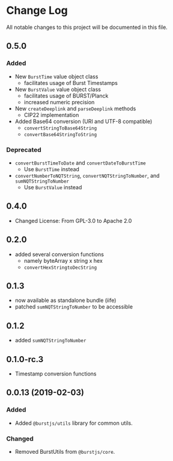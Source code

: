 # Change Log
All notable changes to this project will be documented in this file.

## 0.5.0

### Added 
- New `BurstTime` value object class 
    - facilitates usage of Burst Timestamps
- New `BurstValue` value object class 
    - facilitates usage of BURST/Planck
    - increased numeric precision
- New `createDeeplink` and `parseDeeplink` methods
    - CIP22 implementation
- Added Base64 conversion (URI and UTF-8 compatible)
    - `convertStringToBase64String`
    - `convertBase64StringToString`
    
### Deprecated
- `convertBurstTimeToDate` and `convertDateToBurstTime`
    - Use `BurstTime` instead  
- `convertNumberToNQTString`, `convertNQTStringToNumber`, and `sumNQTStringToNumber`
    - Use `BurstValue` instead  


## 0.4.0
- Changed License: From GPL-3.0 to Apache 2.0

## 0.2.0
- added several conversion functions
    - namely byteArray x string x hex
    - `convertHexStringtoDecString`

## 0.1.3
- now available as standalone bundle (iife)
- patched `sumNQTStringToNumber` to be accessible

## 0.1.2
- added `sumNQTStringToNumber`

## 0.1.0-rc.3
- Timestamp conversion functions

## 0.0.13 (2019-02-03)
### Added
- Added `@burstjs/utils` library for common utils.

### Changed
- Removed BurstUtils from `@burstjs/core`.
